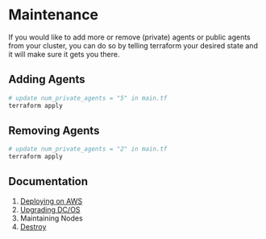 # Maintenance

If you would like to add more or remove (private) agents or public agents from your cluster, you can do so by telling terraform your desired state and it will make sure it gets you there.

## Adding Agents

```bash
# update num_private_agents = "5" in main.tf
terraform apply
```

## Removing Agents

```bash
# update num_private_agents = "2" in main.tf
terraform apply
```

## Documentation

1. [Deploying on AWS](./install/README.md)
2. [Upgrading DC/OS](./upgrade/README.md)
3. Maintaining Nodes
4. [Destroy](./destroy/README.md)
